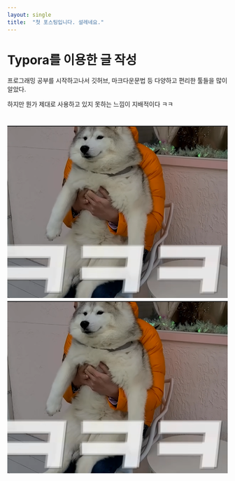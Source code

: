 ```yaml
---
layout: single
title:  "첫 포스팅입니다. 설레네요."
---
```






# Typora를 이용한 글 작성

프로그래밍 공부를 시작하고나서 깃허브, 마크다운문법 등 다양하고 편리한 툴들을 많이 알았다.

하지만 뭔가 제대로 사용하고 있지 못하는 느낌이 지배적이다 ㅋㅋ




![허숙희](images/허숙희.png)
<img src ="images/허숙희.png">
=======

